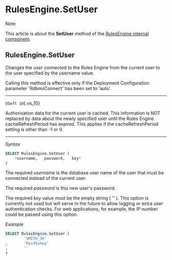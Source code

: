 # RulesEngine.SetUser



> [!NOTE]
> This article is about the **SetUser** method of the [RulesEngine internal component](/docs/Extensions/RulesEngine%20internal%20component).

## **RulesEngine.SetUser**

Changes the user connected to the Rules Engine from the current user to the user specified by the username value.

Calling this method is effective only if the Deployment Configuration parameter 'RdbmsConnect' has been set to 'auto'.

----

`USoft 10`{.vs_10}

Authorisation data for the current user is cached. This information is NOT replaced by data about the newly specified user until the Rules Engine cacheRefreshPeriod has expired. This applies if the cacheRefreshPeriod setting is other than -1 or 0.

----

*Syntax*

```sql
SELECT RulesEngine.SetUser (
    *username,   password,   key*
)
```

The required *username* is the database user name of the user that must be connected instead of the current user.

The required *password* is this new user's password.

The required *key* value must be the empty string ( '' ). This option is currently not used but will serve in the future to allow logging or extra user authentication checks. For web applications, for example, the IP number could be passed using this option.

*Example*

```sql
SELECT RulesEngine.SetUser (
        'SMITH_JK'
,       'Fpc45xhwy'
,       ''
)
```

 